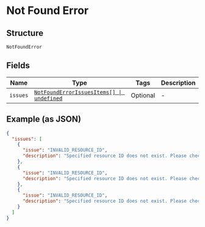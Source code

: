 
# Not Found Error

## Structure

`NotFoundError`

## Fields

| Name | Type | Tags | Description |
|  --- | --- | --- | --- |
| `issues` | [`NotFoundErrorIssuesItems[] \| undefined`](../../doc/models/containers/not-found-error-issues-items.md) | Optional | - |

## Example (as JSON)

```json
{
  "issues": [
    {
      "issue": "INVALID_RESOURCE_ID",
      "description": "Specified resource ID does not exist. Please check the resource ID and try again."
    },
    {
      "issue": "INVALID_RESOURCE_ID",
      "description": "Specified resource ID does not exist. Please check the resource ID and try again."
    },
    {
      "issue": "INVALID_RESOURCE_ID",
      "description": "Specified resource ID does not exist. Please check the resource ID and try again."
    }
  ]
}
```

